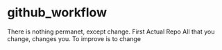 # github_workflow

There is nothing permanet, except change.
First Actual Repo
All that you change, changes you.
To improve is to change
